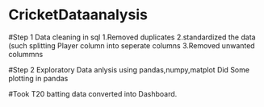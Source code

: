 # CricketDataanalysis
#Step 1
  Data cleaning in sql
          1.Removed duplicates
          2.standardized the data (such splitting Player column into seperate columns
          3.Removed unwanted colummns
          
#Step 2
  Exploratory Data anlysis using pandas,numpy,matplot
  Did Some plotting in pandas

#Took T20 batting data converted into Dashboard.
